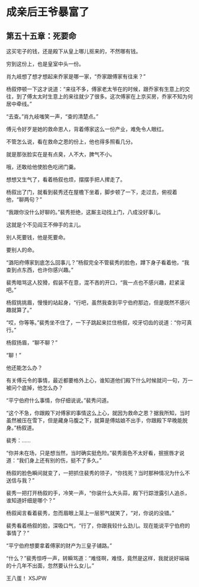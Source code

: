 # 成亲后王爷暴富了 
 ## 第五十五章：死要命
  这买宅子的钱，还是殿下从皇上哪儿抠来的，不然哪有钱。  
  
 穷到这份上，也是皇室中头一份。  
  
 肖九岐想了想才想起来乔家是哪一家，“乔家跟傅家有往来？”  
  
 杨叙停顿一下这才说道：“来往不多，傅家老太爷在的时候，跟乔家有生意上的交往，到了傅太太时生意上的来往就少了很多。这次傅家在上京买房，乔家不知为何居中牵线。”  
  
 “去查。”肖九岐嗤笑一声，“查的清楚点。”  
  
 傅元令好歹是她的救命恩人，背着傅家这么一份产业，难免令人眼红。  
  
 不管怎么说，看在救命之恩的份上，他也得多照看几分。  
  
 就是那张脸实在是有点臭，人不大，脾气不小。  
  
 哦，还敢给他使脸色吃闭门羹。  
  
 想想又生气了，看着杨叙也烦，摆摆手把人撵走了。  
  
 杨叙出了门，就看到裴秀还在屋檐下坐着，脚步顿了一下，走过去，俯视着他，“聊两句？”  
  
 “我跟你没什么好聊的。”裴秀拒绝，这厮主动找上门，八成没好事儿。  
  
 这就是个不见阎王不伸手的主儿。  
  
 别人死要钱，他是死要命。  
  
 要别人的命。  
  
 “潞阳府傅家到底怎么回事儿？”杨叙完全不管裴秀的脸色，蹲下身子看着他，“我查到点东西，也许你感兴趣。”  
  
 裴秀暗骂这人狡猾，假装不在意，混不吝的开口，“我一点也不感兴趣，赶紧滚吧。”  
  
 杨叙挑挑眉，慢慢的站起身，“行吧，虽然我查到平宁伯府那边，但是既然不感兴趣就算了。”  
  
 “哎，你等等。”裴秀坐不住了，一下子跳起来拦住杨叙，咬牙切齿的说道：“你可真行。”  
  
 杨叙扬眉，“聊不聊？”  
  
 “聊！”  
  
 他还能怎么办？  
  
 有关傅元令的事情，最近都要格外上心，谁知道他们殿下什么时候就问一句，万一被问个底掉，他怎么办？  
  
 “平宁伯府什么事情，你仔细说说。”裴秀问道。  
  
 “这个不急，你跟殿下对傅家的事情这么上心，就因为救命之恩？据我所知，当时虽然被压在雪下，但是藏身马腹之下，就算是傅姑娘不出手，你跟殿下早晚能脱身。”杨叙道。  
  
 裴秀：……  
  
 “你并未在场，只是想当然，当时确实挺危险。”裴秀面色不太好看，抿抿唇才说道：“我们身上还有别的伤，挺不了多久。”  
  
 杨叙的脸色瞬间就变了，一把抓住裴秀的领子，“你找死？当时那种情况为什么不送信与我？”  
  
 裴秀一把打开杨叙的手，冷笑一声，“你装什么大头蒜，殿下行踪泄露引人追杀，谁知道奸细是哪个？”  
  
 杨叙闻言看着裴秀，忽而眉眼上笼上一层邪气就笑了，“对，你说的没错。”  
  
 裴秀看着杨叙的脸，深吸口气，“行了，你跟我较什么劲儿。现在能说平宁伯府的事情了？”  
  
 “平宁伯府想要拿着傅家的财产为三皇子铺路。”  
  
 “什么？”裴秀惊呼一声，转瞬骂道：“难怪啊，难怪，竟然是这样，我就说好端端的十几年不出面，忽然要认什么女儿。”  
  
 王八蛋！ 
XSJPW